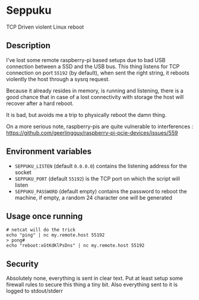 # Seppuku

TCP Driven violent Linux reboot

## Description

I've lost some remote raspberry-pi based setups due to bad USB connection between a SSD and the USB bus.
This thing listens for TCP connection on port `55192` (by default), when sent the right string, it reboots violently the host through a sysrq request.

Because it already resides in memory, is running and listening, there is a good chance that in case of a lost connectivity with storage the host will recover after a hard reboot.   

It is bad, but avoids me a trip to physically reboot the damn thing.

On a more serious note, raspberry-pis are quite vulnerable to interferences : https://github.com/geerlingguy/raspberry-pi-pcie-devices/issues/559

## Environment variables

 - `SEPPUKU_LISTEN` (default `0.0.0.0`) contains the listening address for the socket
 - `SEPPUKU_PORT` (default `55192`) is the TCP port on which the script will listen
 - `SEPPUKU_PASSWORD` (default empty) contains the password to reboot the machine, if empty, a random 24 character one will be generated

## Usage once running

```shell
# netcat will do the trick
echo "ping" | nc my.remote.host 55192
> pong#
echo "reboot:xGtKdKlPsDns" | nc my.remote.host 55192

```

## Security

Absolutely none, everything is sent in clear text. 
Put at least setup some firewall rules to secure this thing a tiny bit. Also everything sent to it is logged to stdout/stderr
